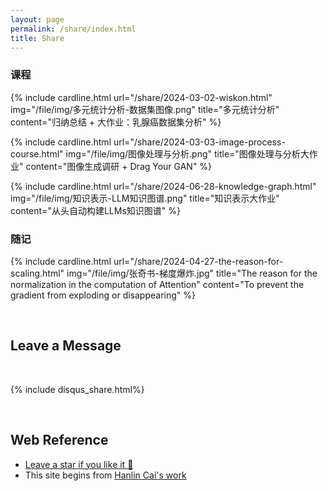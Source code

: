 ```yaml
---
layout: page
permalink: /share/index.html
title: Share
---
```



### 课程

<!-- {% include card.html title="多元统计分析" content="归纳总结 + 大作业：威斯康辛州乳腺癌数据集分析" url="/share/2024-03-02-wiskon.html" %}

{% include card.html title="图像处理与分析大作业" content="图像处理与分析调研报告" url="/share/2024-03-03-image-process-course.html" %}

{% include card.html title="知识表示project" content="LLMs知识图谱" url="/share/2024-06-28-knowledge-graph.html" %} -->

{% include cardline.html url="/share/2024-03-02-wiskon.html" img="/file/img/多元统计分析-数据集图像.png" title="多元统计分析" content="归纳总结 + 大作业：乳腺癌数据集分析" %}

{% include cardline.html url="/share/2024-03-03-image-process-course.html" img="/file/img/图像处理与分析.png" title="图像处理与分析大作业" content="图像生成调研 + Drag Your GAN" %}

{% include cardline.html url="/share/2024-06-28-knowledge-graph.html" img="/file/img/知识表示-LLM知识图谱.png" title="知识表示大作业" content="从头自动构建LLMs知识图谱" %}

### 随记

{% include cardline.html url="/share/2024-04-27-the-reason-for-scaling.html" img="/file/img/张奇书-梯度爆炸.jpg" title="The reason for the normalization in the computation of Attention" content="To prevent the gradient from exploding or disappearing" %}

<br>

## Leave a Message

<br>

{% include disqus_share.html%} 

<br>

## Web Reference

- [Leave a star if you like it 🥰](https://github.com/SirryChen/SirryChen.github.io) 
- This site begins from [Hanlin Cai's work](https://github.com/GuangLun2000/GuangLun2000.github.io)
